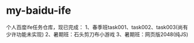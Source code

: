 # my-baidu-ife
个人百度ife任务仓库，现已完成：
1、春季班task001、task002、task003(尚有少许功能未实现)
2、暑期班：石头剪刀布小游戏
3、暑期班：网页版2048(纯JS)
